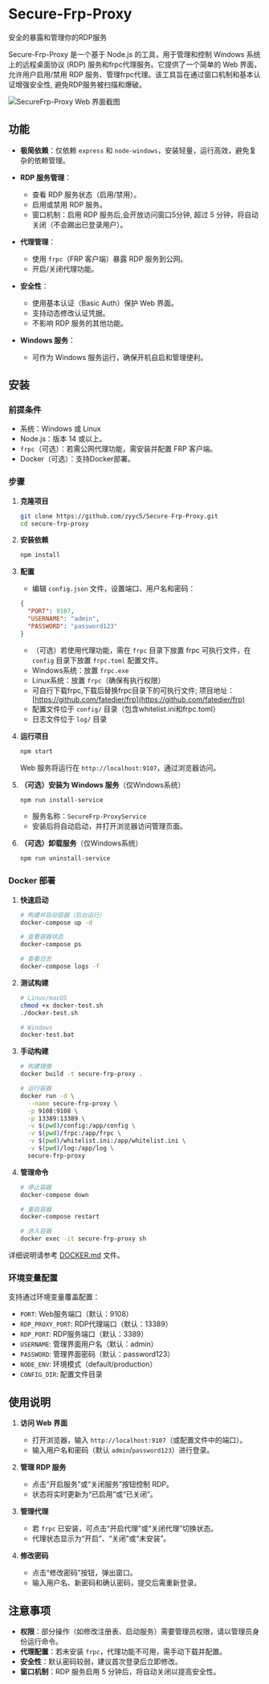 # Secure-Frp-Proxy

安全的暴露和管理你的RDP服务

Secure-Frp-Proxy 是一个基于 Node.js 的工具，用于管理和控制 Windows 系统上的远程桌面协议 (RDP) 服务和frpc代理服务。它提供了一个简单的 Web 界面，允许用户启用/禁用 RDP 服务、管理frpc代理。该工具旨在通过窗口机制和基本认证增强安全性, 避免RDP服务被扫描和爆破。

![SecureFrp-Proxy Web 界面截图](https://github.com/zyyc5/Secure-Frp-Proxy/raw/main/sc.png)

## 功能

- **极简依赖**：仅依赖 `express` 和 `node-windows`，安装轻量，运行高效，避免复杂的依赖管理。
  
- **RDP 服务管理**：
  - 查看 RDP 服务状态（启用/禁用）。
  - 启用或禁用 RDP 服务。
  - 窗口机制：启用 RDP 服务后,会开放访问窗口5分钟, 超过 5 分钟，将自动关闭（不会踢出已登录用户）。
  
- **代理管理**：
  - 使用 `frpc`（FRP 客户端）暴露 RDP 服务到公网。
  - 开启/关闭代理功能。

- **安全性**：
  - 使用基本认证（Basic Auth）保护 Web 界面。
  - 支持动态修改认证凭据。
  - 不影响 RDP 服务的其他功能。

- **Windows 服务**：
  - 可作为 Windows 服务运行，确保开机自启和管理便利。

## 安装

### 前提条件

- 系统：Windows 或 Linux
- Node.js：版本 14 或以上。
- `frpc`（可选）：若需公网代理功能，需安装并配置 FRP 客户端。
- Docker（可选）：支持Docker部署。

### 步骤

1. **克隆项目**

   ```bash
   git clone https://github.com/zyyc5/Secure-Frp-Proxy.git
   cd secure-frp-proxy
   ```

2. **安装依赖**

   ```bash
   npm install
   ```

3. **配置**
   - 编辑 `config.json` 文件，设置端口、用户名和密码：

    ```json
    {
      "PORT": 9107,
      "USERNAME": "admin",
      "PASSWORD": "password123"
    }
    ```

   - （可选）若使用代理功能，需在 `frpc` 目录下放置 frpc 可执行文件，在 `config` 目录下放置 `frpc.toml` 配置文件。
   - Windows系统：放置 `frpc.exe`
   - Linux系统：放置 `frpc`（确保有执行权限）
   - 可自行下载frpc,下载后替换frpc目录下的可执行文件; 项目地址：[https://github.com/fatedier/frp](https://github.com/fatedier/frp)
   - 配置文件位于 `config/` 目录（包含whitelist.ini和frpc.toml）
   - 日志文件位于 `log/` 目录

4. **运行项目**

   ```bash
   npm start
   ```

   Web 服务将运行在 `http://localhost:9107`，通过浏览器访问。

5. **（可选）安装为 Windows 服务**（仅Windows系统）

   ```bash
   npm run install-service
   ```

   - 服务名称：`SecureFrp-ProxyService`
   - 安装后将自动启动，并打开浏览器访问管理页面。

6. **（可选）卸载服务**（仅Windows系统）

   ```bash
   npm run uninstall-service
   ```

### Docker 部署

1. **快速启动**

   ```bash
   # 构建并启动容器（后台运行）
   docker-compose up -d
   
   # 查看容器状态
   docker-compose ps
   
   # 查看日志
   docker-compose logs -f
   ```

2. **测试构建**

   ```bash
   # Linux/macOS
   chmod +x docker-test.sh
   ./docker-test.sh
   
   # Windows
   docker-test.bat
   ```

3. **手动构建**

   ```bash
   # 构建镜像
   docker build -t secure-frp-proxy .
   
   # 运行容器
   docker run -d \
     --name secure-frp-proxy \
     -p 9108:9108 \
     -p 13389:13389 \
     -v $(pwd)/config:/app/config \
     -v $(pwd)/frpc:/app/frpc \
     -v $(pwd)/whitelist.ini:/app/whitelist.ini \
     -v $(pwd)/log:/app/log \
     secure-frp-proxy
   ```

4. **管理命令**

   ```bash
   # 停止容器
   docker-compose down
   
   # 重启容器
   docker-compose restart
   
   # 进入容器
   docker exec -it secure-frp-proxy sh
   ```

详细说明请参考 [DOCKER.md](DOCKER.md) 文件。

### 环境变量配置

支持通过环境变量覆盖配置：

- `PORT`: Web服务端口（默认：9108）
- `RDP_PROXY_PORT`: RDP代理端口（默认：13389）
- `RDP_PORT`: RDP服务端口（默认：3389）
- `USERNAME`: 管理界面用户名（默认：admin）
- `PASSWORD`: 管理界面密码（默认：password123）
- `NODE_ENV`: 环境模式（default/production）
- `CONFIG_DIR`: 配置文件目录

## 使用说明

1. **访问 Web 界面**
   - 打开浏览器，输入 `http://localhost:9107`（或配置文件中的端口）。
   - 输入用户名和密码（默认 `admin`/`password123`）进行登录。

2. **管理 RDP 服务**
   - 点击“开启服务”或“关闭服务”按钮控制 RDP。
   - 状态将实时更新为“已启用”或“已关闭”。

3. **管理代理**
   - 若 `frpc` 已安装，可点击“开启代理”或“关闭代理”切换状态。
   - 代理状态显示为“开启”、“关闭”或“未安装”。

4. **修改密码**
   - 点击“修改密码”按钮，弹出窗口。
   - 输入用户名、新密码和确认密码，提交后需重新登录。

## 注意事项

- **权限**：部分操作（如修改注册表、启动服务）需要管理员权限，请以管理员身份运行命令。
- **代理配置**：若未安装 `frpc`，代理功能不可用，需手动下载并配置。
- **安全性**：默认密码较弱，建议首次登录后立即修改。
- **窗口机制**：RDP 服务启用 5 分钟后，将自动关闭以提高安全性。
